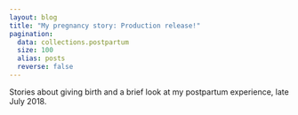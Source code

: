 ```yaml
---
layout: blog
title: "My pregnancy story: Production release!"
pagination:
  data: collections.postpartum
  size: 100
  alias: posts
  reverse: false
---
```


Stories about giving birth and a brief look at my postpartum experience, late July 2018.
